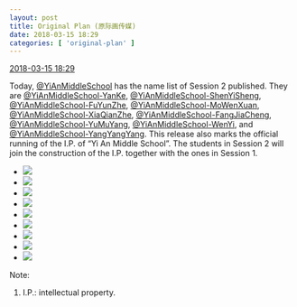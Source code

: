 ```yaml
---
layout: post
title: Original Plan (原际画传媒)
date: 2018-03-15 18:29
categories: [ 'original-plan' ]
---
```


<div class="weibo-info">
  <a href="https://weibo.com/5626539553/G7vIXxo3Q">2018-03-15 18:29</a>
</div>

Today, [@YiAnMiddleSchool](https://weibo.com/yianschool) has the name list of Session 2 published. They are [@YiAnMiddleSchool-YanKe](https://weibo.com/u/6505423304), [@YiAnMiddleSchool-ShenYiSheng](https://weibo.com/u/6507103706), [@YiAnMiddleSchool-FuYunZhe](https://weibo.com/u/6505655408), [@YiAnMiddleSchool-MoWenXuan](https://weibo.com/u/6505418468), [@YiAnMiddleSchool-XiaQianZhe](https://weibo.com/u/6505420082), [@YiAnMiddleSchool-FangJiaCheng](https://weibo.com/u/6505661195), [@YiAnMiddleSchool-YuMuYang](https://weibo.com/u/6505651747), [@YiAnMiddleSchool-WenYi](https://weibo.com/u/6507106244), and [@YiAnMiddleSchool-YangYangYang](https://weibo.com/u/6505664746). This release also marks the official running of the I.P. of “Yi An Middle School”. The students in Session 2 will join the construction of the I.P. together with the ones in Session 1.

<!-- more -->

<ul class="weibo-pic-list-3">
  <li class="weibo-pic">
    <a href="https://wx2.sinaimg.cn/mw690/0068MnXXgy1fpdoec0dnfj31kw2dcx6s.jpg"><img src="https://wx2.sinaimg.cn/thumb150/0068MnXXgy1fpdoec0dnfj31kw2dcx6s.jpg"/></a>
  </li>
  <li class="weibo-pic">
    <a href="https://wx2.sinaimg.cn/mw690/0068MnXXgy1fpdoe73yjkj31kw2dce83.jpg"><img src="https://wx2.sinaimg.cn/thumb150/0068MnXXgy1fpdoe73yjkj31kw2dce83.jpg"/></a>
  </li>
  <li class="weibo-pic">
    <a href="https://wx3.sinaimg.cn/mw690/0068MnXXgy1fpdodm7esbj31kw2dc1ky.jpg"><img src="https://wx3.sinaimg.cn/thumb150/0068MnXXgy1fpdodm7esbj31kw2dc1ky.jpg"/></a>
  </li>
  <li class="weibo-pic">
    <a href="https://wx2.sinaimg.cn/mw690/0068MnXXgy1fpdoeq7p4vj31kw2dbkjo.jpg"><img src="https://wx2.sinaimg.cn/thumb150/0068MnXXgy1fpdoeq7p4vj31kw2dbkjo.jpg"/></a>
  </li>
  <li class="weibo-pic">
    <a href="https://wx2.sinaimg.cn/mw690/0068MnXXgy1fpdoeouxxfj31kw2fx4qs.jpg"><img src="https://wx2.sinaimg.cn/thumb150/0068MnXXgy1fpdoeouxxfj31kw2fx4qs.jpg"/></a>
  </li>
  <li class="weibo-pic">
    <a href="https://wx4.sinaimg.cn/mw690/0068MnXXgy1fpdodk2nemj31kw2dcu0x.jpg"><img src="https://wx4.sinaimg.cn/thumb150/0068MnXXgy1fpdodk2nemj31kw2dcu0x.jpg"/></a>
  </li>
  <li class="weibo-pic">
    <a href="https://wx2.sinaimg.cn/mw690/0068MnXXgy1fpdohzaka5j31kw2dchdu.jpg"><img src="https://wx2.sinaimg.cn/thumb150/0068MnXXgy1fpdohzaka5j31kw2dchdu.jpg"/></a>
  </li>
  <li class="weibo-pic">
    <a href="https://wx1.sinaimg.cn/mw690/0068MnXXgy1fpdoeowtmmj31kw2dce84.jpg"><img src="https://wx1.sinaimg.cn/thumb150/0068MnXXgy1fpdoeowtmmj31kw2dce84.jpg"/></a>
  </li>
  <li class="weibo-pic">
    <a href="https://wx1.sinaimg.cn/mw690/0068MnXXgy1fpdodmlieyj31kw2dcb2a.jpg"><img src="https://wx1.sinaimg.cn/thumb150/0068MnXXgy1fpdodmlieyj31kw2dcb2a.jpg"/></a>
  </li>
</ul>

Note:
1. I.P.: intellectual property.
